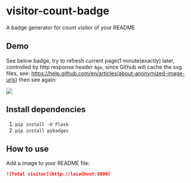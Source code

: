 # visitor-count-badge
A badge generator for count visitor of your README

## Demo
See below badge, try to refresh current page(1 minute(exactly) later, controlled by http response header `Age`, since Github will cache the svg files, see: https://help.github.com/en/articles/about-anonymized-image-urls) then see again:

![](http://149.28.189.64:5000/)

## Install dependencies

1. `pip install -U Flask`
2. `pip install pybadges`

## How to use

Add a image to your README file:

```markdown
![Total visitor](http://localhost:5000)
```
